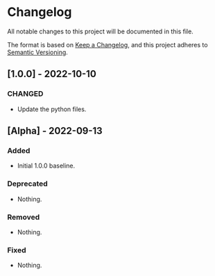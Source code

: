 <!-- markdownlint-disable MD024 -->
# Changelog

All notable changes to this project will be documented in this file.

The format is based on [Keep a Changelog](https://keepachangelog.com/),
and this project adheres to [Semantic Versioning](https://semver.org/spec/v2.0.0.html).

## [1.0.0] - 2022-10-10

### CHANGED
- Update the python files.

## [Alpha] - 2022-09-13

### Added
- Initial 1.0.0 baseline.

### Deprecated
- Nothing.

### Removed
- Nothing.

### Fixed
- Nothing.
